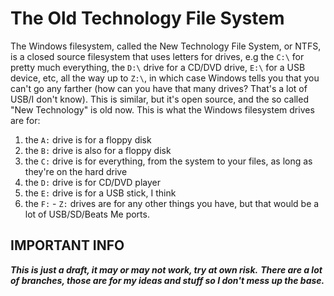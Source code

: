 # The Old Technology File System
The Windows filesystem, called the New Technology File System, or NTFS, is a closed source filesystem that uses letters for drives, e.g the `C:\` for pretty much everything, the `D:\` drive for a CD/DVD drive, `E:\` for a USB device, etc, all the way up to `Z:\`, in which case Windows tells you that you can't go any farther (how can you have that many drives? That's a lot of USB/I don't know). This is similar, but it's open source, and the so called "New Technology" is old now. This is what the Windows filesystem drives are for:
1. the `A:` drive is for a floppy disk
2. the `B:` drive is also for a floppy disk
3. the `C:` drive is for everything, from the system to your files, as long as they're on the hard drive
4. the `D:` drive is for CD/DVD player
5. the `E:` drive is for a USB stick, I think
6. the `F:` - `Z:` drives are for any other things you have, but that would be a lot of USB/SD/Beats Me ports.
## IMPORTANT INFO
***This is just a draft, it may or may not work, try at own risk.***
***There are a lot of branches, those are for my ideas and stuff so I don't mess up the base.***
